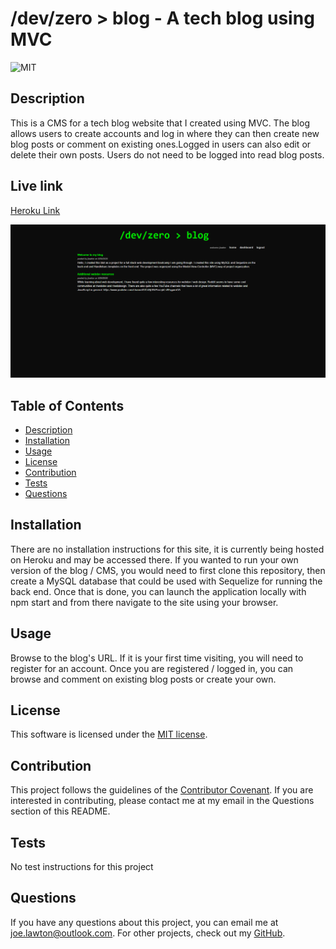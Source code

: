 
  # /dev/zero > blog - A tech blog using MVC

  ![MIT](https://img.shields.io/badge/license-MIT-brightgreen)

  ## Description
  This is a CMS for a tech blog website that I created using MVC. The blog allows users to create accounts and log in where they can then create new blog posts or comment on existing ones.Logged in users can also edit or delete their own posts. Users do not need to be logged into read blog posts.

  ## Live link
  [Heroku Link](https://afternoon-garden-01936.herokuapp.com/)

  ![/dev/zero > screenshot](./public/images/blogscreenshot.png)

  ## Table of Contents
  * [Description](#description)
  * [Installation](#installation)
  * [Usage](#usage)
  * [License](#license)
  * [Contribution](#contribute)
  * [Tests](#tests)
  * [Questions](#questions)

  ## Installation
  There are no installation instructions for this site, it is currently being hosted on Heroku and may be accessed there. If you wanted to run your own version of the blog / CMS, you would need to first clone this repository, then create a MySQL database that could be used with Sequelize for running the back end. Once that is done, you can launch the application locally with npm start and  from there navigate to the site using your browser.

  ## Usage
  Browse to the blog's URL. If it is your first time visiting, you will need to register for an account. Once you are registered / logged in, you can browse and comment on existing blog posts or create your own.

  ## License
  This software is licensed under the [MIT license](https://choosealicense.com/licenses/mit/).

  ## Contribution
  This project follows the guidelines of the [Contributor Covenant](https://www.contributor-covenant.org/version/2/0/code_of_conduct/). If you are interested in contributing, please contact me at my email in the Questions section of this README.
    

  ## Tests
  No test instructions for this project

  ## Questions
  If you have any questions about this project, you can email me at joe.lawton@outlook.com.
  For other projects, check out my [GitHub](https://github.com/jdlawton).
